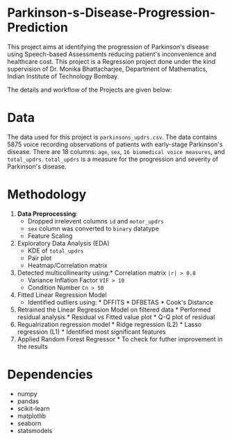 # Parkinson-s-Disease-Progression-Prediction
This project aims at identifying the progression of Parkinson's disease using Speech-based Assessments reducing patient's inconvenience and healthcare cost.
This project is a Regression project done under the kind supervision of Dr. Monika Bhattacharjee, Department of Mathematics, Indian Institute of Technology Bombay. 

The details and workflow of the Projects are given below:

# Data
The data used for this project is `parkinsons_updrs.csv`. The data contains 5875 voice recording observations of patients with early-stage Parkinson's disease. There are 18 columns: `age`, `sex`, `16 biomedical voice measures`, and `total_updrs`. `total_updrs` is a measure for the progression and severity of Parkinson's disease.

# Methodology
1. **Data Preprocessing**:
   * Dropped irrelevent columns `id` and `motor_updrs`
   * `sex` column was converted to `binary` datatype
   * Feature Scaling
3. Exploratory Data Analysis (EDA)
   * KDE of `total_updrs`
   * Pair plot
   * Heatmap/Correlation matrix
5. Detected multicollinearity using:* Correlation matrix `|r| > 0.8`
      * Variance Inflation Factor `VIF > 10`
      * Condition Number `Cn > 50`
6. Fitted Linear Regression Model
      * Identified outliers using:
            * DFFITS
            * DFBETAS
            * Cook's Distance
7. Retrained the Linear Regression Model on filtered data
       * Performed residual analysis
        * Residual vs Fitted value plot
        * Q-Q plot of residual
8. Regualrization regression model
        * Ridge regression (L2)
        * Lasso regression (L1)
        * Identified most significant features
9. Applied Random Forest Regressor
        * To check for futher improvement in the results

# Dependencies
* numpy
* pandas
* scikit-learn
* matplotlib
* seaborn
* statsmodels 
